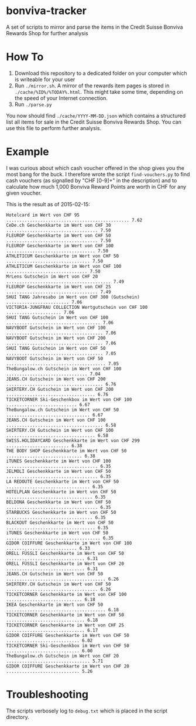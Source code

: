 # bonviva-tracker
A set of scripts to mirror and parse the items in the Credit Suisse Bonviva Rewards Shop for further analysis

How To
======
1. Download this repository to a dedicated folder on your computer which is writeable for your user
1. Run `./mirror.sh`. A mirror of the rewards item pages is stored in `./cache/%ID%/%TODAY%.html`. This might take some time, depending on the speed of your Internet connection.
1. Run `./parse.py`

You now should find `./cache/YYYY-MM-DD.json` which contains a structured list all items for sale in the Credit Suisse Bonviva Rewards Shop. You can use this file to perform further analysis.

Example
=======
I was curious about which cash voucher offered in the shop gives you the most bang for the buck. I therefore wrote the script `find-vouchers.py` to find cash vouchers (as signalled by "CHF [0-9]+" in the description) and to calculate how much 1,000 Bonviva Reward Points are worth in CHF for any given voucher.

This is the result as of 2015-02-15:

    Hotelcard im Wert von CHF 95 ............................................... 7.62
    CeDe.ch Geschenkkarte im Wert von CHF 30 ................................... 7.50
    FLEUROP Geschenkkarte im Wert von CHF 50 ................................... 7.50
    FLEUROP Geschenkkarte im Wert von CHF 100 .................................. 7.50
    ATHLETICUM Geschenkkarte im Wert von CHF 50 ................................ 7.50
    ATHLETICUM Geschenkkarte im Wert von CHF 100 ............................... 7.50
    MrLens Gutschein im Wert von CHF 20 ........................................ 7.49
    FLEUROP Geschenkkarte im Wert von CHF 25 ................................... 7.49
    SHUI TANG Jahresabo im Wert von CHF 300 (Gutschein) ........................ 7.06
    VICTORIA-JUNGFRAU COLLECTION Wertgutschein von CHF 100 ..................... 7.06
    SHUI TANG Gutschein im Wert von CHF 100 .................................... 7.06
    NAVYBOOT Gutschein im Wert von CHF 100 ..................................... 7.06
    NAVYBOOT Gutschein im Wert von CHF 200 ..................................... 7.06
    SHUI TANG Gutschein im Wert von CHF 50 ..................................... 7.05
    NAVYBOOT Gutschein im Wert von CHF 50 ...................................... 7.05
    TheBungalow.ch Gutschein im Wert von CHF 100 ............................... 7.04
    JEANS.CH Gutschein im Wert von CHF 200 ..................................... 6.76
    SHIRTERY.CH Gutschein im Wert von CHF 200 .................................. 6.76
    TICKETCORNER Ski-Geschenkbox im Wert von CHF 100 ........................... 6.67
    TheBungalow.ch Gutschein im Wert von CHF 50 ................................ 6.67
    JEANS.CH Gutschein im Wert von CHF 100 ..................................... 6.58
    SHIRTERY.CH Gutschein im Wert von CHF 100 .................................. 6.58
    SWISS.HOLIDAYCARD Geschenkkarte im Wert von CHF 299 ........................ 6.38
    THE BODY SHOP Geschenkkarte im Wert von CHF 50 ............................. 6.38
    iTUNES Geschenkkarte im Wert von CHF 100 ................................... 6.35
    JELMOLI Geschenkkarte im Wert von CHF 50 ................................... 6.35
    LA REDOUTE Geschenkkarte im Wert von CHF 50 ................................ 6.35
    HOTELPLAN Geschenkkarte im Wert von CHF 50 ................................. 6.35
    BELDONA Geschenkkarte im Wert von CHF 50 ................................... 6.35
    STARBUCKS Geschenkkarte im Wert von CHF 50 ................................. 6.35
    BLACKOUT Geschenkkarte im Wert von CHF 50 .................................. 6.35
    iTUNES Geschenkkarte im Wert von CHF 50 .................................... 6.35
    GIDOR COIFFURE Geschenkkarte im Wert von CHF 100 ........................... 6.33
    ORELL FÜSSLI Geschenkkarte im Wert von CHF 50 .............................. 6.31
    ORELL FÜSSLI Geschenkkarte im Wert von CHF 20 .............................. 6.31
    JEANS.CH Gutschein im Wert von CHF 50 ...................................... 6.26
    SHIRTERY.CH Gutschein im Wert von CHF 50 ................................... 6.26
    TICKETCORNER Geschenkkarte im Wert von CHF 100 ............................. 6.18
    IKEA Geschenkkarte im Wert von CHF 50 ...................................... 6.18
    TICKETCORNER Geschenkkarte im Wert von CHF 50 .............................. 6.18
    TICKETCORNER Geschenkkarte im Wert von CHF 25 .............................. 6.17
    GIDOR COIFFURE Geschenkkarte im Wert von CHF 50 ............................ 6.02
    TICKETCORNER Ski-Geschenkbox im Wert von CHF 50 ............................ 6.00
    TheBungalow.ch Gutschein im Wert von CHF 20 ................................ 5.71
    GIDOR COIFFURE Geschenkkarte im Wert von CHF 20 ............................ 5.26

Troubleshooting
===============
The scripts verbosely log to `debug.txt` which is placed in the script directory.